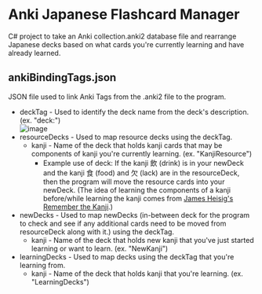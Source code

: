# Anki Japanese Flashcard Manager
C# project to take an Anki collection.anki2 database file and rearrange Japanese decks based on what cards you're currently learning and have already learned.

## ankiBindingTags.json
JSON file used to link Anki Tags from the .anki2 file to the program.
* deckTag - Used to identify the deck name from the deck's description. (ex. "deck:")  
![image](https://github.com/TMason11095/anki-japanese-flashcard-manager/assets/134988352/48edb903-1fdb-439c-a71c-de714f4b7380)
* resourceDecks - Used to map resource decks using the deckTag.
  * kanji - Name of the deck that holds kanji cards that may be components of kanji you're currently learning. (ex. "KanjiResource")
    * Example use of deck: If the kanji 飲 (drink) is in your newDeck and the kanji 食 (food) and 欠 (lack) are in the resourceDeck, then the program will move the resource cards into your newDeck. (The idea of learning the components of a kanji before/while learning the kanji comes from [James Heisig's Remember the Kanji](https://www.goodreads.com/book/show/53499726-remembering-the-kanji).)
* newDecks - Used to map newDecks (in-between deck for the program to check and see if any additional cards need to be moved from resourceDeck along with it.) using the deckTag.
  * kanji - Name of the deck that holds new kanji that you've just started learning or want to learn. (ex. "NewKanji")
* learningDecks - Used to map decks using the deckTag that you're learning from.
  * kanji - Name of the deck that holds kanji that you're learning. (ex. "LearningDecks")
